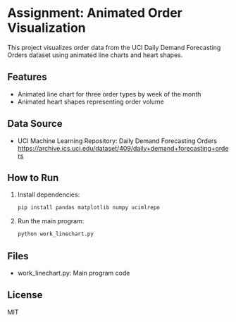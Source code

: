 # Assignment: Animated Order Visualization

This project visualizes order data from the UCI Daily Demand Forecasting Orders dataset using animated line charts and heart shapes.

## Features
- Animated line chart for three order types by week of the month
- Animated heart shapes representing order volume

## Data Source
- UCI Machine Learning Repository: Daily Demand Forecasting Orders
  https://archive.ics.uci.edu/dataset/409/daily+demand+forecasting+orders

## How to Run
1. Install dependencies:
   ```bash
   pip install pandas matplotlib numpy ucimlrepo
   ```
2. Run the main program:
   ```bash
   python work_linechart.py
   ```

## Files
- work_linechart.py: Main program code

## License
MIT
